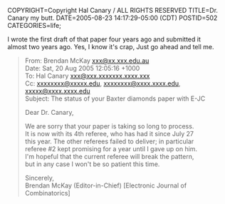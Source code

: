 COPYRIGHT=Copyright Hal Canary / ALL RIGHTS RESERVED
TITLE=Dr. Canary my butt.
DATE=2005-08-23 14:17:29-05:00 (CDT)
POSTID=502
CATEGORIES=life;

I wrote the first draft of that paper four years ago and submitted it  
almost two years ago. Yes, I know it's crap, Just go ahead and tell me.

> From: Brendan McKay <xxx@xx.xxx.edu.au>  
> Date: Sat, 20 Aug 2005 12:05:16 +1000  
> To: Hal Canary <xxx@xxx.xxxxxxx.xxxx.xxx>  
> Cc: xxxxxxxx@xxxxx.edu, xxxxxxxx@xxxx.xxxx.edu, xxxxx@xxxx.xxxx.edu  
> Subject: The status of your Baxter diamonds paper with E-JC
> 
> Dear Dr. Canary,
> 
> We are sorry that your paper is taking so long to process.  
> It is now with its 4th referee, who has had it since July 27  
> this year. The other referees failed to deliver; in particular  
> referee #2 kept promising for a year until I gave up on him.  
> I'm hopeful that the current referee will break the pattern,  
> but in any case I won't be so patient this time.
> 
> Sincerely,  
> Brendan McKay (Editor-in-Chief) \[Electronic Journal of Combinatorics\]
